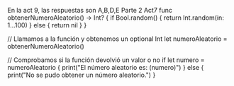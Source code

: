 En la act 9, las respuestas son A,B,D,E
Parte 2 Act7 
func obtenerNumeroAleatorio() -> Int? {
    if Bool.random() {
        return Int.random(in: 1...100)
    } else {
        return nil
    }
}

// Llamamos a la función y obtenemos un optional Int
let numeroAleatorio = obtenerNumeroAleatorio()

// Comprobamos si la función devolvió un valor o no
if let numero = numeroAleatorio {
    print("El número aleatorio es: \(numero)")
} else {
    print("No se pudo obtener un número aleatorio.")
}
